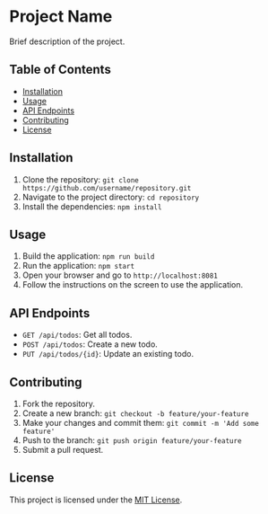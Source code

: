 # Project Name

Brief description of the project.

## Table of Contents

- [Installation](#installation)
- [Usage](#usage)
- [API Endpoints](#api-endpoints)
- [Contributing](#contributing)
- [License](#license)

## Installation

1. Clone the repository: `git clone https://github.com/username/repository.git`
2. Navigate to the project directory: `cd repository`
3. Install the dependencies: `npm install`

## Usage

1. Build the application: `npm run build`
2. Run the application: `npm start`
3. Open your browser and go to `http://localhost:8081`
4. Follow the instructions on the screen to use the application.

## API Endpoints

- `GET /api/todos`: Get all todos.
- `POST /api/todos`: Create a new todo.
- `PUT /api/todos/{id}`: Update an existing todo.

## Contributing

1. Fork the repository.
2. Create a new branch: `git checkout -b feature/your-feature`
3. Make your changes and commit them: `git commit -m 'Add some feature'`
4. Push to the branch: `git push origin feature/your-feature`
5. Submit a pull request.

## License

This project is licensed under the [MIT License](LICENSE).

